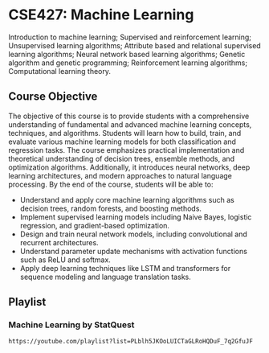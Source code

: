# CSE427: Machine Learning
Introduction to machine learning; Supervised and reinforcement learning; Unsupervised learning algorithms; Attribute based and relational supervised learning algorithms; Neural network based learning algorithms; Genetic algorithm and genetic programming; Reinforcement learning algorithms; Computational learning theory.

## Course Objective
The objective of this course is to provide students with a comprehensive understanding of fundamental and advanced machine learning concepts, techniques, and algorithms. Students will learn how to build, train, and evaluate various machine learning models for both classification and regression tasks. The course emphasizes practical implementation and theoretical understanding of decision trees, ensemble methods, and optimization algorithms. Additionally, it introduces neural networks, deep learning architectures, and modern approaches to natural language processing. By the end of the course, students will be able to:

- Understand and apply core machine learning algorithms such as decision trees, random forests, and boosting methods.
- Implement supervised learning models including Naive Bayes, logistic regression, and gradient-based optimization.
- Design and train neural network models, including convolutional and recurrent architectures.
- Understand parameter update mechanisms with activation functions such as ReLU and softmax.
- Apply deep learning techniques like LSTM and transformers for sequence modeling and language translation tasks.

## Playlist

### Machine Learning by StatQuest
    https://youtube.com/playlist?list=PLblh5JKOoLUICTaGLRoHQDuF_7q2GfuJF

